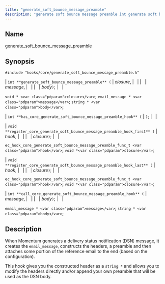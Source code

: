 ```yaml
---
title: "generate_soft_bounce_message_preamble"
description: "generate soft bounce message preamble int generate soft bounce message preamble closure message body void closure email message message string body int has core generate soft bounce message preamble hook void register core generate soft bounce message preamble hook first hook closure ec hook core generate soft bounce message preamble..."
---
```


<a name="hooks.core.generate_soft_bounce_message_preamble"></a> 
## Name

generate_soft_bounce_message_preamble

## Synopsis

`#include "hooks/core/generate_soft_bounce_message_preamble.h"`

| `int **generate_soft_bounce_message_preamble** (` | <var class="pdparam">closure</var>, |   |
|   | <var class="pdparam">message</var>, |   |
|   | <var class="pdparam">body</var>`)`; |   |

`void * <var class="pdparam">closure</var>`;
`email_message * <var class="pdparam">message</var>`;
`string * <var class="pdparam">body</var>`;

| `int **has_core_generate_soft_bounce_message_preamble_hook** (` | `)`; |   |

| `void **register_core_generate_soft_bounce_message_preamble_hook_first** (` | <var class="pdparam">hook</var>, |   |
|   | <var class="pdparam">closure</var>`)`; |   |

`ec_hook_core_generate_soft_bounce_message_preamble_func_t <var class="pdparam">hook</var>`;
`void *<var class="pdparam">closure</var>`;

| `void **register_core_generate_soft_bounce_message_preamble_hook_last** (` | <var class="pdparam">hook</var>, |   |
|   | <var class="pdparam">closure</var>`)`; |   |

`ec_hook_core_generate_soft_bounce_message_preamble_func_t <var class="pdparam">hook</var>`;
`void *<var class="pdparam">closure</var>`;

| `int **call_core_generate_soft_bounce_message_preamble_hook** (` | <var class="pdparam">message</var>, |   |
|   | <var class="pdparam">body</var>`)`; |   |

`email_message * <var class="pdparam">message</var>`;
`string * <var class="pdparam">body</var>`;<a name="idp45549488"></a> 
## Description

When Momentum generates a delivery status notification (DSN) message, it creates the `email_message`, constructs the headers, a preamble and then attaches some portion of the reference email to the end (based on the configuration).

This hook gives you the constructed header as a `string *` and allows you to modify the headers directly and/or append your own preamble that will be used as the DSN body.